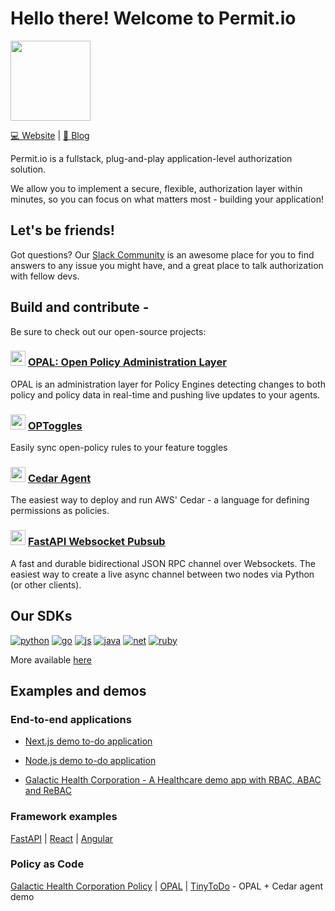 <div align="left">
  <h1 align="left">Hello there! Welcome to Permit.io</h1>
  <a href="https://www.permit.io/?utm_source=github&utm_medium=referral&utm_campaign=ghc">
    <picture>
      <source media="(prefers-color-scheme: dark)" srcset="https://github.com/permitio/.github/assets/4082578/8f86eb12-2023-4c6c-9806-bcce06db4f5f">
      <img src="https://github.com/permitio/.github/assets/4082578/b5a88437-0830-4026-a373-348fb254ef10" height="128">
    </picture>
  </a>
</div>

[💻 Website](http://permit.io?utm_source=github&utm_medium=referral&utm_campaign=home-text) | [📖 Blog](http://permit.io/blog?utm_source=github&utm_medium=referral&utm_campaign=home-blog-text)

Permit.io is a fullstack, plug-and-play application-level authorization solution. 

We allow you to implement a secure, flexible, authorization layer within minutes, so you can focus on what matters most - building your application!

Let's be friends! 
------------------

Got questions? Our [Slack Community](https://io.permit.io/gh-to-slack) is an awesome place for you to find answers to any issue you might have, and a great place to talk authorization with fellow devs.

Build and contribute - 
-----------------------

Be sure to check out our open-source projects:

### <img src="https://github.com/permitio/.github/assets/4082578/3d425ec4-56f3-4e84-9fca-1f16650302f1" width="24" />  [OPAL: Open Policy Administration Layer](https://io.permit.io/gh-opal)

OPAL is an administration layer for Policy Engines detecting changes to both policy and policy data in real-time and pushing live updates to your agents.

### <img src="https://github.com/permitio/.github/assets/4082578/3d425ec4-56f3-4e84-9fca-1f16650302f1" width="24" />  [OPToggles](https://io.permit.io/gh-opptoggel)

Easily sync open-policy rules to your feature toggles

### <img src="https://github.com/permitio/.github/assets/4082578/3d425ec4-56f3-4e84-9fca-1f16650302f1" width="24" />  [Cedar Agent](https://io.permit.io/gh-cedar-agent)

The easiest way to deploy and run AWS' Cedar - a language for defining permissions as policies.

### <img src="https://github.com/permitio/.github/assets/4082578/3d425ec4-56f3-4e84-9fca-1f16650302f1" width="24" />  [FastAPI Websocket Pubsub](https://io.permit.io/gh-fastapi-rpc)

A fast and durable bidirectional JSON RPC channel over Websockets. The easiest way to create a live async channel between two nodes via Python (or other clients).

Our SDKs 
---------

[![python](https://github.com/permitio/.github/assets/4082578/fd4dc4ba-589a-4c8d-80ef-b3c5ff67739f)](https://docs.permit.io/category/python?utm_source=github&utm_medium=referral&utm_campaign=home-python)
[![go](https://github.com/permitio/.github/assets/4082578/695c3a65-d953-4562-afdc-dcdf8b7d97f0)](https://docs.permit.io/category/golang?utm_source=github&utm_medium=referral&utm_campaign=home-golang)
[![js](https://github.com/permitio/.github/assets/4082578/78d92697-6bf9-4fcf-87ee-3f17eac5a89b)](https://docs.permit.io/category/nodejs?utm_source=github&utm_medium=referral&utm_campaign=home-nodejs)
[![java](https://github.com/permitio/.github/assets/4082578/430aa201-f6d1-416d-8ba5-d582017aa971)](https://docs.permit.io/category/java?utm_source=github&utm_medium=referral&utm_campaign=home-java)
[![net](https://github.com/permitio/.github/assets/4082578/dfdb3803-0edc-4a16-92bd-a8bfe65ba85c)](https://docs.permit.io/category/dotnet?utm_source=github&utm_medium=referral&utm_campaign=home-dotnet)
[![ruby](https://github.com/permitio/.github/assets/4082578/2c999e81-2d12-4fd5-8df1-f69c05c04088)](https://docs.permit.io/category/ruby?utm_source=github&utm_medium=referral&utm_campaign=home-ruby)

More available [here](https://docs.permit.io/category/supported-sdks?utm_source=github&utm_medium=referral&utm_campaign=home-sdks)

Examples and demos
------------------

### End-to-end applications

-   [Next.js demo to-do application](https://io.permit.io/gh-todo-starter)

-   [Node.js demo to-do application](https://io.permit.io/gh-todo-node)

-   [Galactic Health Corporation - A Healthcare demo app with RBAC, ABAC and ReBAC](https://io.permit.io/gh-ghc)

### Framework examples

[FastAPI](https://io.permit.io/gh-fastapi) | [React](https://io.permit.io/gh-react) | [Angular](https://io.permit.io/gh-angular)

### Policy as Code

[Galactic Health Corporation Policy](https://io.permit.io/gh-ghc-policy) | [OPAL](https://io.permit.io/gh-opal-policy) | [TinyToDo](https://io.permit.io/gh-cedar-opal) - OPAL + Cedar agent demo
